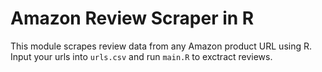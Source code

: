 # Amazon Review Scraper in R

This module scrapes review data from any Amazon product URL using R. Input your urls into `urls.csv` and run `main.R` to exctract reviews.

